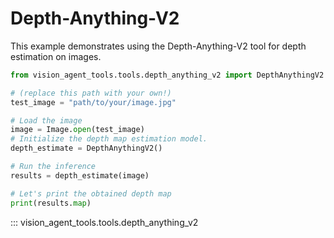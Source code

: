 # Depth-Anything-V2 

This example demonstrates using the Depth-Anything-V2 tool for depth estimation on images.



```python
from vision_agent_tools.tools.depth_anything_v2 import DepthAnythingV2

# (replace this path with your own!)
test_image = "path/to/your/image.jpg"

# Load the image
image = Image.open(test_image)
# Initialize the depth map estimation model.
depth_estimate = DepthAnythingV2()

# Run the inference
results = depth_estimate(image)

# Let's print the obtained depth map
print(results.map)
```

::: vision_agent_tools.tools.depth_anything_v2
